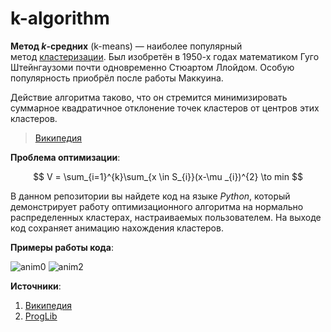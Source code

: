 # k-algorithm
**Метод _k_-средних** (k-means) — наиболее популярный метод [кластеризации](https://ru.wikipedia.org/wiki/%D0%9A%D0%BB%D0%B0%D1%81%D1%82%D0%B5%D1%80%D0%B8%D0%B7%D0%B0%D1%86%D0%B8%D1%8F "Кластеризация"). Был изобретён в 1950-х годах математиком Гуго Штейнгаузоми почти одновременно Стюартом Ллойдом. Особую популярность приобрёл после работы Маккуина.

Действие алгоритма таково, что он стремится минимизировать суммарное квадратичное отклонение точек кластеров от центров этих кластеров.
> [Википедия](https://ru.wikipedia.org/wiki/%D0%9C%D0%B5%D1%82%D0%BE%D0%B4_k-%D1%81%D1%80%D0%B5%D0%B4%D0%BD%D0%B8%D1%85) 

**Проблема оптимизации**:

$$
V = \sum_{i=1}^{k}\sum_{x \in S_{i}}(x-\mu _{i})^{2} \to min
$$

В данном репозитории вы найдете код на языке _Python_, который демонстрирует работу оптимизационного алгоритма на нормально распределенных кластерах, настраиваемых пользователем. На выходе код сохраняет анимацию нахождения кластеров.

**Примеры работы кода**:

![anim0](https://github.com/Ultrageopro1966/k-algorithm/assets/120571667/12926c88-be68-460b-ad9c-859b1943927b)
![anim2](https://github.com/Ultrageopro1966/k-algorithm/assets/120571667/a11f61a1-0db5-4898-84cb-46935d9cc332)

**Источники**:
1. [Википедия](https://ru.wikipedia.org/wiki/%D0%9C%D0%B5%D1%82%D0%BE%D0%B4_k-%D1%81%D1%80%D0%B5%D0%B4%D0%BD%D0%B8%D1%85) 
2. [ProgLib](https://proglib.io/p/obyasnite-tak-kak-budto-mne-10-let-prostoe-opisanie-populyarnogo-algoritma-klasterizacii-k-srednih-2022-12-07) 
